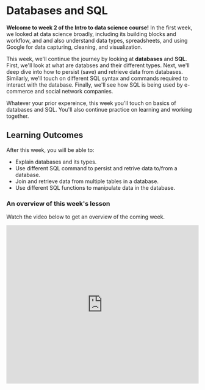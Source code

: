 # Databases and SQL

**Welcome to week 2 of the Intro to data science course!** In the first week, we looked at data science broadly, including its building blocks and workflow, and and also understand data types, spreadsheets, and using Google for data capturing, cleaning, and visualization.

This week, we'll continue the journey by looking at **databases** and **SQL**. First, we'll look at what are databses and their different types. Next, we'll deep dive into how to persist (save) and retrieve data from databases. Similarly, we'll touch on different SQL syntax and commands required to interact with the database. Finally, we'll see how SQL is being used by e-commerce and social network companies. 

Whatever your prior expereince, this week you'll touch on basics of databases and SQL. You'll also continue practice on learning and working together.


## Learning Outcomes

After this week, you will be able to:

- Explain databases and its types.
- Use different SQL command to persist and retrive data to/from a database.
- Join and retrieve data from multiple tables in a database.
- Use different SQL functions to manipulate data in the database.


### An overview of this week's lesson

<aside>

Watch the video below to get an overview of the coming week.

</aside>
<div style="position: relative; padding-bottom: 56.25%; height: 0;"><iframe width="100%" height="415" src="https://edpuzzle.com/embed/assignments/66134b16ab0e5603c8f3d197/watch" title="Linking your CSS" frameborder="0" allow="accelerometer; autoplay; clipboard-write; encrypted-media; gyroscope; picture-in-picture" allowfullscreen></iframe></div>

<!-- <iframe width="470" height="402" src="https://edpuzzle.com/embed/assignments/66134b16ab0e5603c8f3d197/watch" frameborder="0" allowfullscreen></iframe> -->

